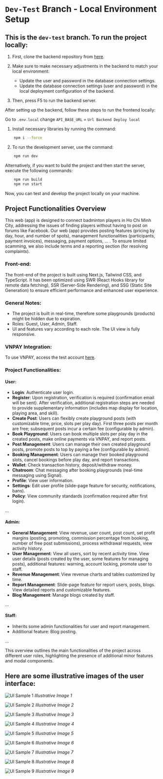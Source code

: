 # ``Dev-Test`` Branch - Local Environment Setup

## This is the ``dev-test`` branch. To run the project locally:

1. First, clone the backend repository from [here](https://github.com/taiduong1314/BadmintonMatchingPlayer).
   
2. Make sure to make necessary adjustments in the backend to match your local environment:
    - Update the user and password in the database connection settings.
    - Update the database connection settings (user and password) in the local deployment configuration of the backend.

3. Then, press F5 to run the backend server.

After setting up the backend, follow these steps to run the frontend locally:

Go to ``.env.local`` change ``API_BASE_URL`` = ``Url Backend Deploy local``

1. Install necessary libraries by running the command:
```sh
    npm i --force
```

2. To run the development server, use the command:
```sh
    npm run dev
```

Alternatively, if you want to build the project and then start the server, execute the following commands:

```sh
    npm run build
    npm run start
```

Now, you can test and develop the project locally on your machine.

## Project Functionalities Overview
This web (app) is designed to connect badminton players in Ho Chi Minh City, addressing the issues of finding players without having to post on forums like Facebook. Our web (app) provides posting features (pricing by day, hour, and number of spots), management functionalities (participants, payment invoices), messaging, payment options, ... . To ensure limited scamming, we also include terms and a reporting section (for resolving complaints).

### Front-end:
The front-end of the project is built using Next.js, Tailwind CSS, and TypeScript. It has been optimized using SWR (React Hooks library for remote data fetching), SSR (Server-Side Rendering), and SSG (Static Site Generation) to ensure efficient performance and enhanced user experience.

### General Notes:
- The project is built in real-time, therefore some playgrounds (products) might be hidden due to expiration.
- Roles: Guest, User, Admin, Staff.
- UI and features vary according to each role. The UI view is fully responsive.

### VNPAY Integration:
To use VNPAY, access the test account [here](https://sandbox.vnpayment.vn/apis/vnpay-demo/).

### Project Functionalities:

#### User:
- **Login**: Authenticate user login.
- **Register**: Upon registration, verification is required (confirmation email will be sent). After verification, additional registration steps are needed to provide supplementary information (includes map display for location, playing area, and skill).
- **Create Post**: Users can flexibly create playground posts (with customizable time, price, slots per play day). First three posts per month are free; subsequent posts incur a certain fee (configurable by admin).
- **Book Playground**: Users can book multiple slots per play day in the created posts, make online payments via VNPAY, and report posts.
- **Post Management**: Users can manage their own created playground posts, promote posts to top by paying a fee (configurable by admin).
- **Booking Management**: Users can manage their booked playground slots, cancel bookings before play day, and report transactions.
- **Wallet**: Check transaction history, deposit/withdraw money.
- **Chatroom**: Chat messaging after booking playgrounds (real-time messaging using Signal).
- **Profile**: View user information.
- **Settings**: Edit user profile (slide-page feature for security, notifications, bans).
- **Policy**: View community standards (confirmation required after first login).

...

#### Admin:
- **General Management**: View revenue, user count, post count, set profit margins (posting, promoting, commission percentage from booking, number of free post submissions), process withdrawal requests, view activity history.
- **User Management**: View all users, sort by recent activity time. View user details (posts created by the user, some features for managing posts), additional features: warning, account locking, promote user to staff.
- **Revenue Management**: View revenue charts and tables customized by time.
- **Report Management**: Slide-page feature for report users, posts, blogs. View detailed reports and customizable features.
- **Blog Management**: Manage blogs created by staff.

...

#### Staff:
- Inherits some admin functionalities for user and report management.
- Additional feature: Blog posting.

...

This overview outlines the main functionalities of the project across different user roles, highlighting the presence of additional minor features and modal components.

## Here are some illustrative images of the user interface:

![UI Sample 1](./public/test/test_4.jpg)
*Illustrative Image 1*

![UI Sample 2](./public/test/test_5.jpg)
*Illustrative Image 2*

![UI Sample 3](./public/test/test_1.jpg)
*Illustrative Image 3*

![UI Sample 4](./public/test/test_3.jpg)
*Illustrative Image 4*

![UI Sample 5](./public/test/test_8.jpg)
*Illustrative Image 5*

![UI Sample 6](./public/test/test_11.jpg)
*Illustrative Image 6*

![UI Sample 7](./public/test/test_9.jpg)
*Illustrative Image 7*

![UI Sample 8](./public/test/test_10.jpg)
*Illustrative Image 8*

![UI Sample 9](./public/test/test_7.jpg)
*Illustrative Image 9*